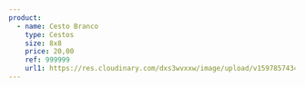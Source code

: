 ```yaml
---
product:
  - name: Cesto Branco
    type: Cestos
    size: 8x8
    price: 20,00
    ref: 999999
    url1: https://res.cloudinary.com/dxs3wvxxw/image/upload/v1597857434/atelieDaAdri/card3.jpg
---
```


